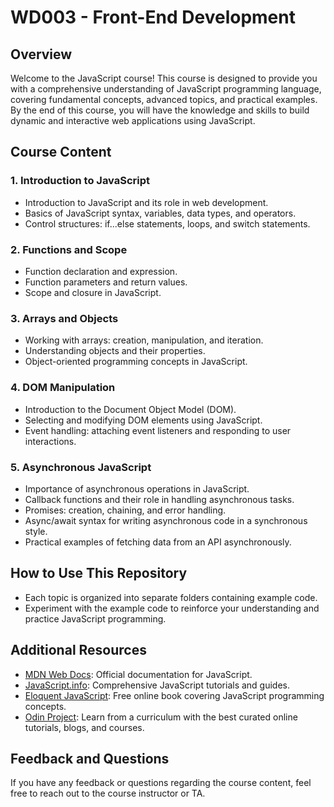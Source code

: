 # WD003 - Front-End Development

## Overview

Welcome to the JavaScript course! This course is designed to provide you with a comprehensive understanding of JavaScript programming language, covering fundamental concepts, advanced topics, and practical examples. By the end of this course, you will have the knowledge and skills to build dynamic and interactive web applications using JavaScript.

## Course Content

### 1. Introduction to JavaScript
- Introduction to JavaScript and its role in web development.
- Basics of JavaScript syntax, variables, data types, and operators.
- Control structures: if...else statements, loops, and switch statements.

### 2. Functions and Scope
- Function declaration and expression.
- Function parameters and return values.
- Scope and closure in JavaScript.

### 3. Arrays and Objects
- Working with arrays: creation, manipulation, and iteration.
- Understanding objects and their properties.
- Object-oriented programming concepts in JavaScript.

### 4. DOM Manipulation
- Introduction to the Document Object Model (DOM).
- Selecting and modifying DOM elements using JavaScript.
- Event handling: attaching event listeners and responding to user interactions.

### 5. Asynchronous JavaScript
- Importance of asynchronous operations in JavaScript.
- Callback functions and their role in handling asynchronous tasks.
- Promises: creation, chaining, and error handling.
- Async/await syntax for writing asynchronous code in a synchronous style.
- Practical examples of fetching data from an API asynchronously.

## How to Use This Repository

- Each topic is organized into separate folders containing example code.
- Experiment with the example code to reinforce your understanding and practice JavaScript programming.

## Additional Resources

- [MDN Web Docs](https://developer.mozilla.org/en-US/docs/Web/JavaScript): Official documentation for JavaScript.
- [JavaScript.info](https://javascript.info/): Comprehensive JavaScript tutorials and guides.
- [Eloquent JavaScript](https://eloquentjavascript.net/): Free online book covering JavaScript programming concepts.
- [Odin Project](https://www.theodinproject.com/paths/full-stack-javascript/courses/javascript): Learn from a curriculum with the best curated online tutorials, blogs, and courses.

## Feedback and Questions

If you have any feedback or questions regarding the course content, feel free to reach out to the course instructor or TA.

